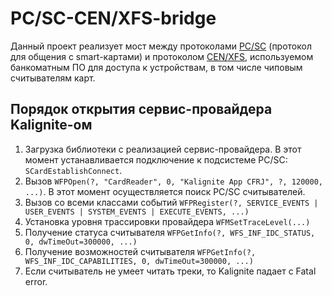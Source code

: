 PC/SC-CEN/XFS-bridge
====================
Данный проект реализует мост между протоколами [PC/SC][1] (протокол для общения c smart-картами)
и протоколом [CEN/XFS][2], используемом банкоматным ПО для доступа к устройствам, в том числе
чиповым считывателям карт.

Порядок открытия сервис-провайдера Kalignite-ом
-----------------------------------------------

1. Загрузка библиотеки с реализацией сервис-провайдера. В этот момент устанавливается подключение к
   подсистеме PC/SC: `SCardEstablishConnect`.
2. Вызов `WFPOpen(?, "CardReader", 0, "Kalignite App CFRJ", ?, 120000, ...)`. В этот момент осуществляется
   поиск PC/SC считывателей.
3. Вызов со всеми классами событий `WFPRegister(?, SERVICE_EVENTS | USER_EVENTS | SYSTEM_EVENTS | EXECUTE_EVENTS, ...)`
4. Установка уровня трассировки провайдера `WFMSetTraceLevel(...)`
5. Получение статуса считывателя `WFPGetInfo(?, WFS_INF_IDC_STATUS, 0, dwTimeOut=300000, ...)`
5. Получение возможностей считывателя `WFPGetInfo(?, WFS_INF_IDC_CAPABILITIES, 0, dwTimeOut=300000, ...)`
6. Если считыватель не умеет читать треки, то Kalignite падает с Fatal error.

[1]: http://www.pcscworkgroup.com/
[2]: http://www.cen.eu/work/areas/ict/ebusiness/pages/ws-xfs.aspx
